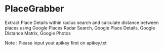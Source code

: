 # PlaceGrabber

Extract Place Details within radius search and calculate distance between places using Google Places Radar Search, Google Place Details, Google Distance Matrix, Google Photos

Note :
Please input yout apikey first on apikey.txt
